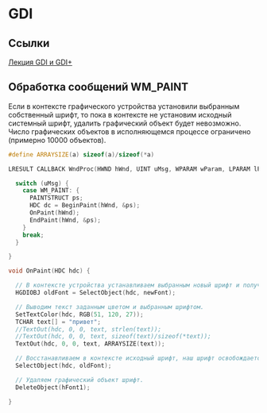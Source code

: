 # GDI

## Ссылки 
[Лекция GDI и GDI+](https://www.youtube.com/watch?v=VrneWOhqGVQ)  

## Обработка сообщений WM_PAINT
Если в контексте графического устройства установили выбранным собственный шрифт, то пока в контексте не установим исходный системный шрифт, удалить графический объект будет невозможно.  
Число графических объектов в исполняющемся процессе ограничено (примерно 10000 объектов).
```c++
#define ARRAYSIZE(a) sizeof(a)/sizeof(*a)

LRESULT CALLBACK WndProc(HWND hWnd, UINT uMsg, WPARAM wParam, LPARAM lParam) {

  switch (uMsg) {
    case WM_PAINT: {
      PAINTSTRUCT ps;
      HDC dc = BeginPaint(hWnd, &ps);
      OnPaint(hWnd);
      EndPaint(hWnd, &ps);
    }
    break;
  }

}

void OnPaint(HDC hdc) {

  // В контексте устройства устанавливаем выбранным новый шрифт и получаем предыдущий шрифт.
  HGDIOBJ oldFont = SelectObject(hdc, newFont);

  // Выводим текст заданным цветом и выбранным шрифтом.
  SetTextColor(hdc, RGB(51, 120, 27));
  TCHAR text[] = "привет";
  //TextOut(hdc, 0, 0, text, strlen(text));
  //TextOut(hdc, 0, 0, text, sizeof(text)/sizeof(*text));
  TextOut(hdc, 0, 0, text, ARRAYSIZE(text));  

  // Восстанавливаем в контексте исходный шрифт, наш шрифт освобождается.
  SelectObject(hdc, oldFont);

  // Удаляем графический объект шрифт.
  DeleteObject(hFont1);

}
```

